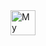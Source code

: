 <a href="https://example.com/your-link" target="_parent">
  <img src="https://img.shields.io/badge/Click%20Me-Blue?style=flat-square" 
       alt="My Button" height="40">
</a>


